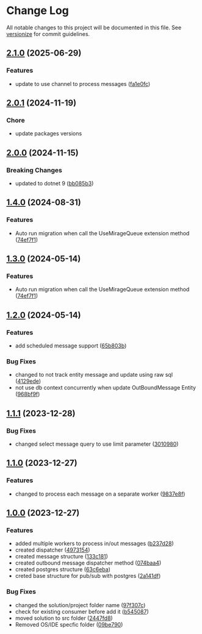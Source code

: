 # Change Log

All notable changes to this project will be documented in this file. See [versionize](https://github.com/versionize/versionize) for commit guidelines.

<a name="2.1.0"></a>
## [2.1.0](https://www.github.com/inova-notas/mirage-queue/releases/tag/v2.1.0) (2025-06-29)

### Features

* update to use channel to process messages ([fa1e0fc](https://www.github.com/inova-notas/mirage-queue/commit/fa1e0fc08402eef8c9e320a51b19da10b156303c))

<a name="2.0.1"></a>
## [2.0.1](https://www.github.com/Beeposts/mirage-queue/releases/tag/v2.0.1) (2024-11-19)

### Chore

* update packages versions

<a name="2.0.0"></a>
## [2.0.0](https://www.github.com/Beeposts/mirage-queue/releases/tag/v2.0.0) (2024-11-15)

### Breaking Changes

* updated to dotnet 9 ([bb085b3](https://www.github.com/Beeposts/mirage-queue/commit/bb085b3e8693747fa6f807da18cf94e460160ea8))

<a name="1.4.0"></a>
## [1.4.0](https://www.github.com/Beeposts/mirage-queue/releases/tag/v1.4.0) (2024-08-31)

### Features

* Auto run migration when call the UseMirageQueue extension method ([74ef7f1](https://www.github.com/Beeposts/mirage-queue/commit/74ef7f17189a2fd5e43d1693defd173c48bcbdba))

<a name="1.3.0"></a>
## [1.3.0](https://www.github.com/inova-notas/mirage-queue/releases/tag/v1.3.0) (2024-05-14)

### Features

* Auto run migration when call the UseMirageQueue extension method ([74ef7f1](https://www.github.com/inova-notas/mirage-queue/commit/74ef7f17189a2fd5e43d1693defd173c48bcbdba))

<a name="1.2.0"></a>
## [1.2.0](https://www.github.com/inova-notas/mirage-queue/releases/tag/v1.2.0) (2024-05-14)

### Features

* add scheduled message support ([65b803b](https://www.github.com/inova-notas/mirage-queue/commit/65b803be4e7d0ea069cf028f2ced54812e2decfb))

### Bug Fixes

* changed to not track entity message and update using raw sql ([4129ede](https://www.github.com/inova-notas/mirage-queue/commit/4129ede7ec8a3a4b8501a262d5ac90ed986e2c79))
* not use db context concurrently when update OutBoundMessage Entity ([968bf9f](https://www.github.com/inova-notas/mirage-queue/commit/968bf9fa8073e662d93911f12f7e26f6938b7608))

<a name="1.1.1"></a>
## [1.1.1](https://www.github.com/Beeposts/mirage-queue/releases/tag/v1.1.1) (2023-12-28)

### Bug Fixes

* changed select message query to use limit parameter ([3010980](https://www.github.com/Beeposts/mirage-queue/commit/3010980e2572b565e2c488d61b20d34b2a8e1b47))

<a name="1.1.0"></a>
## [1.1.0](https://www.github.com/Beeposts/mirage-queue/releases/tag/v1.1.0) (2023-12-27)

### Features

* changed to process each message on a separate worker ([9837e8f](https://www.github.com/Beeposts/mirage-queue/commit/9837e8f355c74351f9ca52fa722b8342c4699897))

<a name="1.0.0"></a>
## [1.0.0](https://www.github.com/Beeposts/mirage-queue/releases/tag/v1.0.0) (2023-12-27)

### Features

* added multiple workers to process in/out messages ([b237d28](https://www.github.com/Beeposts/mirage-queue/commit/b237d28c2d92a7a5bcb68a7aac229c9fb4d2b228))
* created dispatcher ([4973154](https://www.github.com/Beeposts/mirage-queue/commit/4973154b33dbe8788990797e257b105b9dd8c561))
* created message structure ([133c181](https://www.github.com/Beeposts/mirage-queue/commit/133c1816d0b833d394ffb559b4c941a0b6401ba6))
* created outbound message dispatcher method ([074baa4](https://www.github.com/Beeposts/mirage-queue/commit/074baa425a0e5b7023e9378df6977217e48580a3))
* created postgres structure ([63c6eba](https://www.github.com/Beeposts/mirage-queue/commit/63c6eba45d2a66d9d41e7366c73d7afe61b9aab8))
* creted base structure for pub/sub with postgres ([2a141df](https://www.github.com/Beeposts/mirage-queue/commit/2a141df49583bfb3dc2a6cf61d33f0592373d9bb))

### Bug Fixes

* changed the solution/project folder name ([97f307c](https://www.github.com/Beeposts/mirage-queue/commit/97f307c2bb7cf845fd00d64ac578dcf7bafe3ade))
* check for existing consumer before add it ([b545087](https://www.github.com/Beeposts/mirage-queue/commit/b545087cca7eea01ab9d9ebe9aebe3f5f5328725))
* moved solution to src folder ([2447fd8](https://www.github.com/Beeposts/mirage-queue/commit/2447fd8babfe2064b0a9b945acff59a43aebb244))
* Removed OS/IDE specfic folder ([09be790](https://www.github.com/Beeposts/mirage-queue/commit/09be790da8b10817b13194ec45721210d773e2ba))


